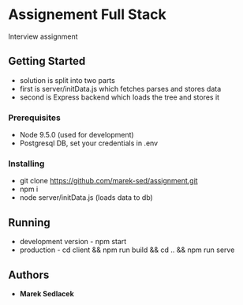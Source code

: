 # Assignement Full Stack

Interview assignment

## Getting Started

 * solution is split into two parts
 * first is server/initData.js which fetches parses and stores data
 * second is Express backend which loads the tree and stores it

### Prerequisites

  * Node 9.5.0 (used for development)
  * Postgresql DB, set your credentials in .env

### Installing

  * git clone https://github.com/marek-sed/assignment.git
  * npm i
  * node server/initData.js (loads data to db)

## Running

  * development version - npm start 
  * production - cd client && npm run build && cd .. && npm run serve

## Authors

* **Marek Sedlacek**

